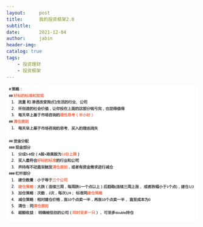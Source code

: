 ```yaml
---
layout:     post
title:      我的投资框架2.0 
subtitle:   
date:       2021-12-04
author:     jabin
header-img: 
catalog: true
tags:
    - 投资理财
    - 投资框架
---
```


![img.png](/img/invest-frame.png)